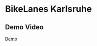 # BikeLanes Karlsruhe


## Demo Video

[Demo](https://cloud.ok-lab-karlsruhe.de/index.php/s/4LLJN93jZQwEN9b)


